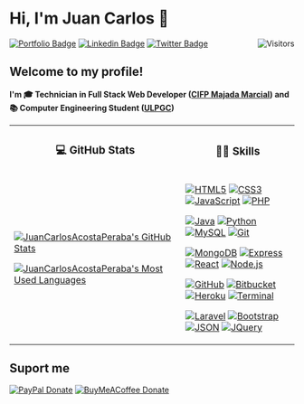 # Hi, I'm Juan Carlos 👋

[![Portfolio Badge](https://img.shields.io/badge/-Portfolio-Portfolio?color=yellowgreen&style=flat&link=https://juancarlosacostaperaba.github.io/)](https://juancarlosacostaperaba.github.io/)
[![Linkedin Badge](https://img.shields.io/badge/-LinkedIn-LinkedIn?color=informational&style=flat&logo=Linkedin&logoColor=white&link=https://www.linkedin.com/in/juancarlosacostaperaba/)](https://www.linkedin.com/in/juancarlosacostaperaba/)
[![Twitter Badge](https://img.shields.io/badge/-Twitter-%231877F2.svg?color=blue&logoColor=white&logo=twitter&style=flat&link=https://twitter.com/JuanSerberoCode)](https://twitter.com/JuanSerberoCode)
[<img align="right" src="https://api.visitorbadge.io/api/visitors?path=https%3A%2F%2Fgithub.com%2FJuanCarlosAcostaPeraba&countColor=%23dce775&style=flat" alt="Visitors"/>](https://www.visitorbadge.io/)

## Welcome to my profile!

**I'm 🎓 Technician in Full Stack Web Developer ([CIFP Majada Marcial](https://cifpmajadamarcial.com/)) and 📚 Computer Engineering Student ([ULPGC](https://www.ulpgc.es/))**

<table>
<tr>
<th>

### 💻 GitHub Stats

</th>
<th>

### 👨‍💻 Skills

</th>
</tr>
<tr>
<td>

[![JuanCarlosAcostaPeraba's GitHub Stats](https://github-readme-stats.vercel.app/api?username=JuanCarlosAcostaPeraba&show_icons=true&theme=dracula&include_all_commits=true&hide_rank=false&hide_title=true)](https://github.com/anuraghazra/github-readme-stats)

[![JuanCarlosAcostaPeraba's Most Used Languages](https://github-readme-stats.vercel.app/api/top-langs/?username=JuanCarlosAcostaPeraba&layout=compact&theme=dracula&hide_title=true)](https://github.com/anuraghazra/github-readme-stats)
</a>

</td>
<td>

[![HTML5](https://img.shields.io/badge/-HTML5-black?style=flat&logo=html5)](https://html.spec.whatwg.org/multipage/)
[![CSS3](https://img.shields.io/badge/-CSS3-black?style=flat&logo=css3&logoColor=blue)](https://www.w3.org/TR/CSS/#css)
[![JavaScript](https://img.shields.io/badge/-JavaScript-black?style=flat&logo=javascript)](https://developer.mozilla.org/es/docs/Web/JavaScript)
[![PHP](https://img.shields.io/badge/-PHP-black?style=flat&logo=php)](https://www.php.net/)

[![Java](https://img.shields.io/badge/-Java-black?style=flat&logo=java&logoColor=orange)](https://www.oracle.com/java/)
[![Python](https://img.shields.io/badge/-Python-black?style=flat&logo=python)](https://www.python.org/)
[![MySQL](https://img.shields.io/badge/-MySQL-black?style=flat&logo=mysql)](https://www.mysql.com/)
[![Git](https://img.shields.io/badge/-Git-black?style=flat&logo=git)](https://git-scm.com/)

[![MongoDB](https://img.shields.io/badge/-MongoDB-black?style=flat&logo=mongodb)](https://www.mongodb.com/es)
[![Express](https://img.shields.io/badge/-Express-black?style=flat&logo=express)](https://expressjs.com/)
[![React](https://img.shields.io/badge/-React-black?style=flat&logo=react)](https://es.reactjs.org/)
[![Node.js](https://img.shields.io/badge/-Nodejs-black?style=flat&logo=Node.js)](https://nodejs.org/es/)

[![GitHub](https://img.shields.io/badge/-GitHub-black?style=flat&logo=github)](https://github.com)
[![Bitbucket](https://img.shields.io/badge/-Bitbucket-black?style=flat&logo=bitbucket&logoColor=0747a6)](https://bitbucket.org/product/)
[![Heroku](https://img.shields.io/badge/-Heroku-black?style=flat&logo=heroku&logoColor=9f80c2)](https://heroku.com/)
[![Terminal](https://img.shields.io/badge/-Terminal-black?style=flat&logo=iterm2&logoColor=ffffff)](https://www.ubuntupit.com/best-linux-commands-to-run-in-the-terminal/)

[![Laravel](https://img.shields.io/badge/-Laravel-black?style=flat&logo=laravel&)](https://laravel.com/)
[![Bootstrap](https://img.shields.io/badge/-Bootstrap-black?style=flat&logo=bootstrap)](https://getbootstrap.com/)
[![JSON](https://img.shields.io/badge/-json-black?style=flat&logo=json&logoColor=858585)](https://www.json.org/json-en.html)
[![JQuery](https://img.shields.io/badge/-JQuery-black?style=flat&logo=jquery&logoColor=0769ad)](https://jquery.com/)

</td>
</tr>
</table>

## Suport me

[![PayPal Donate](https://img.shields.io/badge/-PayPal-blue.svg?color=informational&maxAge=2592000&style=plastic)](https://www.paypal.com/donate/?hosted_button_id=S6TK2Q4KLJ27W)
[![BuyMeACoffee Donate](https://img.shields.io/badge/-Buy%20me%20a%20Coffee-blue.svg?color=yellow&maxAge=2592000&style=plastic)](https://www.buymeacoffee.com/juanserberocode)
